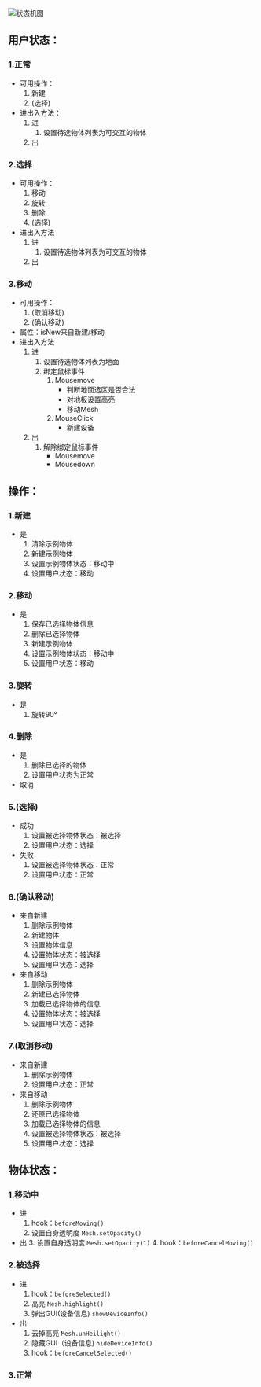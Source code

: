![状态机图](http://git.kongtrolink.com:3000/luoc/Scloud_3dDataCenter/raw/master/documentation/20170331102451.png)

## 用户状态：
### 1.正常
* 可用操作：
    1. 新建
    2. (选择)
* 进出入方法：
    1. 进
        1. 设置待选物体列表为可交互的物体
    2. 出

### 2.选择
* 可用操作：
    1. 移动
    2. 旋转
    3. 删除
    4. (选择)
* 进出入方法
    1. 进
        1. 设置待选物体列表为可交互的物体
    2. 出

### 3.移动
* 可用操作：
    1. (取消移动)
    2. (确认移动)
* 属性：isNew来自新建/移动
* 进出入方法
    1. 进
        1. 设置待选物体列表为地面
        1. 绑定鼠标事件
            1. Mousemove
                + 判断地面选区是否合法
                + 对地板设置高亮
                + 移动Mesh
            1. MouseClick
                + 新建设备
    1. 出
        1. 解除绑定鼠标事件
            + Mousemove
            + Mousedown

## 操作：
### 1.新建
+ 是
    1. 清除示例物体
    1. 新建示例物体
    1. 设置示例物体状态：移动中
    1. 设置用户状态：移动

### 2.移动
+ 是
    1. 保存已选择物体信息
    1. 删除已选择物体
    1. 新建示例物体
    1. 设置示例物体状态：移动中
    1. 设置用户状态：移动

### 3.旋转
+ 是
    1. 旋转90°

### 4.删除
+ 是
    1. 删除已选择的物体
    1. 设置用户状态为正常
+ 取消

### 5.(选择)
+ 成功
    1. 设置被选择物体状态：被选择
    1. 设置用户状态：选择
+ 失败
    1. 设置被选择物体状态：正常
    1. 设置用户状态：正常

### 6.(确认移动)
+ 来自新建
    1. 删除示例物体
    1. 新建物体
    1. 设置物体信息
    1. 设置物体状态：被选择
    1. 设置用户状态：选择
+ 来自移动
    1. 删除示例物体
    1. 新建已选择物体
    1. 加载已选择物体的信息
    1. 设置物体状态：被选择
    1. 设置用户状态：选择

### 7.(取消移动)
+ 来自新建
    1. 删除示例物体
    1. 设置用户状态：正常
+ 来自移动
    1. 删除示例物体
    1. 还原已选择物体
    1. 加载已选择物体的信息
    1. 设置被选择物体状态：被选择
    1. 设置用户状态：选择

## 物体状态：
### 1.移动中
+ 进
    1. hook：```beforeMoving()```
    2. 设置自身透明度 ```Mesh.setOpacity()```
+ 出
    3. 设置自身透明度 ```Mesh.setOpacity(1)```
    4. hook：```beforeCancelMoving()```

### 2.被选择
+ 进
    1. hook：```beforeSelected()```
    1. 高亮 ```Mesh.highlight()```
    1. 弹出GUI(设备信息)  ```showDeviceInfo()```
+ 出
    1. 去掉高亮 ```Mesh.unHeilight()```
    1. 隐藏GUI（设备信息)  ```hideDeviceInfo()```
    1. hook：```beforeCancelSelected()```

### 3.正常
